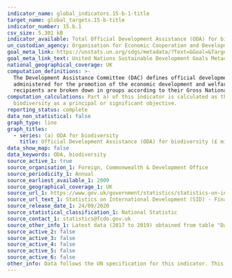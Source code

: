 ```yaml
---
indicator_name: global_indicators.15-b-1-title
target_name: global_targets.15-b-title
indicator_number: 15.b.1
csv_size: 5.301 kB
indicator_available: Total Official Development Assistance (ODA) for biodiversity
un_custodian_agency: Organisation for Economic Cooperation and Development (OECD)
goal_meta_link: https://unstats.un.org/sdgs/metadata/?Text=&Goal=&Target=15.b
goal_meta_link_text: United Nations Sustainable Development Goals Metadata
national_geographical_coverage: UK
computation_definitions: >-
  The Development Assistance Committee (DAC) defines official development assistance (ODA) as resource flows to developing countries and multilateral organisations, which are provided by official agencies (e.g. the UK Government) or their executive agencies, where each transaction is
  administered for the promotion of the economic development and welfare of developing countries and is concessional in character. More information on DAC and ODA can be found on the [OECD website](http://www.oecd.org/development/financing-sustainable-development/development-finance-standards/officialdevelopmentassistancedefinitionandcoverage.htm). <br> ODA
  recipients are broken down in groups according to their Gross National Income (GNI) per capita - Least Developed Countries (LDCs), Lower-middle Income Countries (LMICs), Upper Middle Income Countries (UMICs), and Other Low Income Countries (Other LICs).
computation_calculations: Part a) of this indicator is calculated as the sum of all UK ODA in a target year that have a SectorPurposeCode (CRScode) = 41030. This code relates to ODA  flows that have
  biodiversity as a principal or significant objective.
reporting_status: complete
data_non_statistical: false
graph_type: line
graph_titles:
  - series: (a) ODA for biodiversity
    title: Official Development Assistance (ODA) for biodiversity (£ millions)
data_show_map: false
data_keywords: ODA, biodiversity
source_active_1: true
source_organisation_1: Foreign, Commonwealth & Development Office
source_periodicity_1: Annual
source_earliest_available_1: 2009
source_geographical_coverage_1: UK
source_url_1: https://www.gov.uk/government/statistics/statistics-on-international-development-final-uk-aid-spend-2019
source_url_text_1: Statistics on International Development (SID) - Final UK Aid Spend 2019
source_release_date_1: 24/09/2020
source_statistical_classification_1: National Statistic
source_contact_1: statistics@fcdo.gov.uk
source_other_info_1: Latest data (2017 to 2019) obtained from table "Data underlying the SID publication". Previous data (2009 to 2016) is available from [SID for 2017](https://www.gov.uk/government/statistics/statistics-on-international-development-2017)
source_active_2: false
source_active_3: false
source_active_4: false
source_active_5: false
source_active_6: false
other_info: Data follows the UN specification for this indicator. This indicator has not been identified in collaboration with topic experts.
---
```

